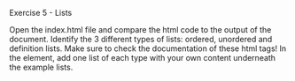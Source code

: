 Exercise 5 - Lists

Open the index.html file and compare the html code to the output of the document. 
Identify the 3 different types of lists: ordered, unordered and definition lists. Make sure to check the documentation of these html tags!
In the <body> element, add one list of each type with your own content underneath the example lists.